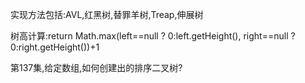 实现方法包括:AVL,红黑树,替罪羊树,Treap,伸展树

树高计算:return Math.max(left==null ? 0:left.getHeight(),
											right==null ? 0:right.getHeight())+1
											
第137集,给定数组,如何创建出的排序二叉树?

